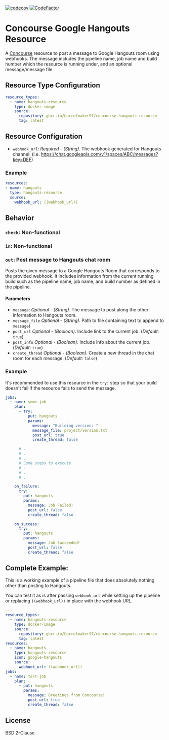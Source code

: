 [![codecov](https://codecov.io/gh/barrelmaker97/concourse-hangouts-resource/branch/master/graph/badge.svg?token=4CX85DLIC0)](https://codecov.io/gh/barrelmaker97/concourse-hangouts-resource)
[![CodeFactor](https://www.codefactor.io/repository/github/barrelmaker97/concourse-hangouts-resource/badge/master)](https://www.codefactor.io/repository/github/barrelmaker97/concourse-hangouts-resource/overview/master)

# Concourse Google Hangouts Resource
A [Concourse](http://concourse.ci/) resource to post a message to Google Hangouts room using webhooks. The message includes the pipeline name, job name and build number which the resource is running under, and an optional message/message file.

## Resource Type Configuration

```yaml
resource_types:
  - name: hangouts-resource
    type: docker-image
    source:
      repository: ghcr.io/barrelmaker97/concourse-hangouts-resource
      tag: latest
```

## Resource Configuration

* `webhook_url`: _Required - (String)_. The webhook generated for Hangouts channel. (i.e. https://chat.googleapis.com/v1/spaces/ABC/messages?key=DEF)

### Example

```yaml
resources:
- name: hangouts
  type: hangouts-resource
  source:
    webhook_url: ((webhook_url))
```

## Behavior

### `check`: Non-functional

### `in`: Non-functional

### `out`: Post message to Hangouts chat room

Posts the given message to a Google Hangouts Room that corresponds to the provided webhook. It includes information from the current running build such as the pipeline name, job name, and build number as defined in the pipeline.

#### Parameters

* `message`: _Optional - (String)_. The message to post along the other information to Hangouts room.
* `message_file` _Optional - (String)_. Path to file containing text to append to `message`)
* `post_url` _Optional - (Boolean)_. Include link to the current job. (*Default:* `true`)
* `post_info` _Optional - (Boolean)_. Include info about the current job. (*Default:* `true`)
* `create_thread` _Optional - (Boolean)_. Create a new thread in the chat room for each message. (*Default:* `false`)

### Example

It's recommended to use this resource in the `try:` step so that your build doesn't fail if the resource fails to send the message.

```yaml
jobs:
  - name: some-job
    plan:
      - try:
          put: hangouts
          params:
            message: "Building version: "
            message_file: project/version.txt
            post_url: true
            create_thread: false

      # .
      # .
      # .
      # Some steps to execute
      # .
      # .
      # .

    on_failure:
      try:
        put: hangouts
        params:
          message: Job Failed!
          post_url: false
          create_thread: false

    on_success:
      try:
        put: hangouts
        params:
          message: Job Succeeded!
          post_url: false
          create_thread: false
```

## Complete Example:
This is a working example of a pipeline file that does absolutely nothing other than posting to Hangouts.

You can test it as is after passing `webhook_url` while setting up the pipeline or replacing `((webhook_url))` in place with the webhook URL.
```yaml
---
resource_types:
  - name: hangouts-resource
    type: docker-image
    source:
      repository: ghcr.io/barrelmaker97/concourse-hangouts-resource
      tag: latest
resources:
  - name: hangouts
    type: hangouts-resource
    icon: google-hangouts
    source:
      webhook_url: ((webhook_url))
jobs:
  - name: test-job
    plan:
      - put: hangouts
        params:
          message: Greetings from Concourse!
          post_url: true
          create_thread: false
```

## License

BSD 2-Clause
